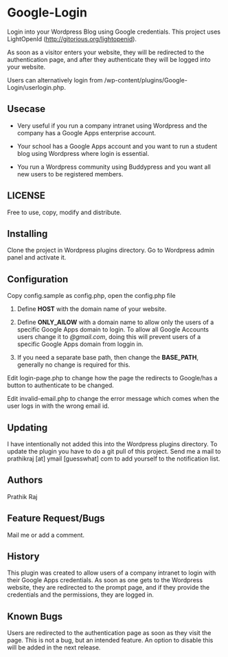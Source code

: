 Google-Login
============

Login into your Wordpress Blog using Google credentials. This project uses LightOpenId (http://gitorious.org/lightopenid).

As soon as a visitor enters your website, they will be redirected to the authentication page, and after they authenticate they will be logged into your website.

Users can alternatively login from /wp-content/plugins/Google-Login/userlogin.php.

Usecase
-------

* Very useful if you run a company intranet using Wordpress and the company has a Google Apps enterprise account.

* Your school has a Google Apps account and you want to run a student blog using Wordpress where login is essential.

* You run a Wordpress community using Buddypress and you want all new users to be registered members.

LICENSE
------------

Free to use, copy, modify and distribute.

Installing
----------

Clone the project in Wordpress plugins directory. Go to Wordpress admin panel and activate it.

Configuration
-------------

Copy config.sample as config.php, open the config.php file

1. Define **HOST** with the domain name of your website.

2. Define **ONLY_AlLOW** with a domain name to allow only the users of a specific Google Apps domain to login. To allow all Google Accounts users change it to *@gmail.com*, doing this will prevent users of a specific Google Apps domain from loggin in.

3. If you need a separate base path, then change the **BASE_PATH**, generally no change is required for this.

Edit login-page.php to change how the page the redirects to Google/has a button to authenticate to be changed.

Edit invalid-email.php to change the error message which comes when the user logs in with the wrong email id.

Updating
--------

I have intentionally not added this into the Wordpress plugins directory. To update the plugin you have to do a git pull of this project. Send me a mail to prathikraj [at] ymail [guesswhat] com to add yourself to the notification list.

Authors
-------

Prathik Raj

Feature Request/Bugs
--------------------

Mail me or add a comment.

History
-------

This plugin was created to allow users of a company intranet to login with their Google Apps credentials. As soon as one gets to the Wordpress website, they are redirected to the prompt page, and if they provide the credentials and the permissions, they are logged in.

Known Bugs
----------

Users are redirected to the authentication page as soon as they visit the page. This is not a bug, but an intended feature. An option to disable this will be added in the next release.
